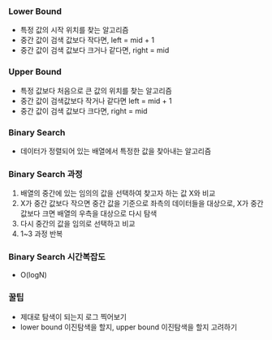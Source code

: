 ### Lower Bound
- 특정 값의 시작 위치를 찾는 알고리즘
- 중간 값이 검색 값보다 작다면, left = mid + 1
- 중간 값이 검색 값보다 크거나 같다면, right = mid

### Upper Bound
- 특정 값보다 처음으로 큰 값의 위치를 찾는 알고리즘
- 중간 값이 검색값보다 작거나 같다면 left = mid + 1
- 중간 값이 검색 값보다 크다면, right = mid

### Binary Search
- 데이터가 정렬되어 있는 배열에서 특정한 값을 찾아내는 알고리즘

### Binary Search 과정
1. 배열의 중간에 있는 임의의 값을 선택하여 찾고자 하는 값 X와 비교
2. X가 중간 값보다 작으면 중간 값을 기준으로 좌측의 데이터들을 대상으로, X가 중간값보다 크면 배열의 우측을 대상으로 다시 탐색
3. 다시 중간의 값을 임의로 선택하고 비교
4. 1~3 과정 반복

### Binary Search 시간복잡도
- O(logN)

### 꿀팁
- 제대로 탐색이 되는지 로그 찍어보기
- lower bound 이진탐색을 할지, upper bound 이진탐색을 할지 고려하기
